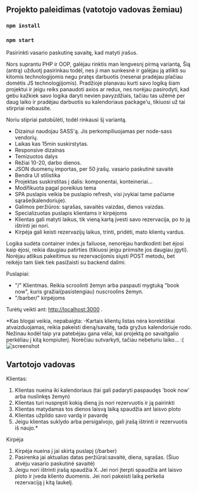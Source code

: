 ## Projekto paleidimas (vatotojo vadovas žemiau)

### `npm install`
### `npm start`

Pasirinkti vasario paskutinę savaitę, kad matyti įrašus.

Nors suprantu PHP ir OOP, galėjau rinktis man lengvesnį pirmą variantą, Šią (antrą) užduotį pasirinkau todėl, nes ji man sunkesnė ir galėjau ją atlikti su kitomis technologijomis negu pratęs darbuotis (nesenai pradėjau plačiau domėtis JS technologjijomis).
Pradžioje planavau kurti savo logiką šiam projektui ir jeigu reiks panaudoti axios ar redux, nes norėjau pasirodyti, kad gebu kažkiek savo logika daryti nevien pavyzdžiais, tačiau tas užėmė per daug laiko ir pradėjau darbuotis su kalendoriaus package'u, tikiuosi už tai stirpriai nebausite.

Noriu stipriai patobūlėti, todėl rinkausi šį variantą.

- Dizainui naudojau SASS'ą. Jis perkompiliuojamas per node-sass vendorių.
- Laikas kas 15min suskirstytas.
- Responsive dizainas
- Temizuotos dalys
- Rėžiai 10-20, darbo dienos.
- JSON duomenų importas, per 50 įrašų. vasario paskutinė savaitė
- Bendra UI stilistika
- Projektas suskirstitas į dalis: komponentai, konteineriai...
- Modifikuota pagal poreikius tema
- SPA puslapis veikia be puslapio refresh, visi įvykiai tame pačiame sąraše(kalendoriuje).
- Galimos peržiūros: sąrašas, savaitės vaizdas, dienos vaizdas.
- Specializuotas puslapis klientams ir kirpėjoms
- Klientas gali matyti laikus, tik vieną kartą įvesti savo rezervacija, po to ją ištrinti jei nori.
- Kirpėja gali keisti rezervazijų laikus, trinti, pridėti, mato klientų vardus.


Logika sudėta container index.js failuose, nenorėjau hardkodinti bet ėjosi kaip ėjosi, reikia daugiau patirties (tikiuosi jeigu priimsite jos daugiau įgyti). Norėjau atlikus pakeitimus su rezervacijomis siųsti POST metodu, bet reikėjo tam šiek tiek pasižaisti su backend dalimi. 

Puslapiai:
- "/" Klientmas. Reikia scroolinti žemyn arba paspauti mygtuką "book now", kuris gražiai(pasistengiau) nuscroolins žemyn.
- "/barber/" kirpėjoms

Turėtų veikti ant: [http://localhost:3000](http://localhost:3000) .

*Kas blogai veikia, nepabaigta:
-Kartais klientų listas nėra korektiškai atvaizduojamas, reikia pakeisti dieną/savaitę, tada gryžus kalendoriuje rodo.
Nežinau kodėl taip yra patebėjau gana vėlai, kai projektą po savaitgalio perkėliau į kitą kompiuterį. Norėčiau sutvarkyti, tačiau nebeturiu laiko... :(
![screenshot](https://i.imgur.com/ctDms29.png)

## Vartotojo vadovas
Klientas:
1. Klientas nueina iki kalendoriaus (tai gali padaryti paspaudęs 'book now' arba nuslinkęs žemyn)
2. Klientas turi nuspręsti kokią dieną jis nori rezervuotis ir ją pairinkti
3. Klientas matydamas tos dienos laisvą laiką spaudžia ant laisvo ploto
4. Klientas užpildo savo vardą ir pavardę
5. Jeigu klientas suklydo arba persigalvojo, gali įrašą ištrinti ir rezervuotis iš naujo.*

Kirpėja
1. Kirpėja nueina į jai skirtą puslapį (/barber)
2. Pasirenka jai aktualias datas peržiūrai:savaitė, diena, sąrašas. (Šiuo atvėju vasario paskutinė savaitė)
3. Jeigu nori ištrinti įrašą spaudžia X. Jei nori įterpti spaudžia ant laisvo ploto ir įveda kliento duomenis. Jei nori pakeisti laiką perkelia rezervaciją į kitą laukelį.
